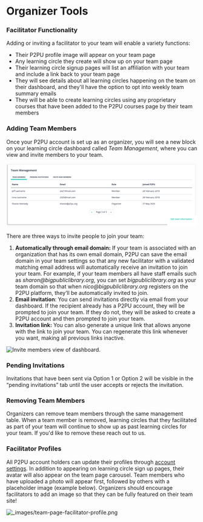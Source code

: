 # Organizer Tools

### Facilitator Functionality

Adding or inviting a facilitator to your team will enable a variety functions:

* Their P2PU profile image will appear on your team page
* Any learning circle they create will show up on your team page
* Their learning circle signup pages will list an affiliation with your team and include a link back to your team page
* They will see details about all learning circles happening on the team on their dashboard, and they'll have the option to opt into weekly team summary emails
* They will be able to create learning circles using any proprietary courses that have been added to the P2PU courses page by their team members

### Adding Team Members

Once your P2PU account is set up as an organizer, you will see a new block on your learning circle dashboard called _Team Management_, where you can view and invite members to your team.&#x20;

![Team Management block on organizer's dashboard.](<../../.gitbook/assets/team-page-edit (1).png>)

‌There are three ways to invite people to join your team:

1. **Automatically through email domain:** If your team is associated with an organization that has its own email domain, P2PU can save the email domain in your team settings so that any new facilitator with a validated matching email address will automatically receive an invitation to join your team. For example, if your team members all have staff emails such as _sharon@bigpubliclibrary.org_, you can set _bigpubliclibrary.org_ as your team domain so that when _nico@bigpubliclibrary.org_ registers on the P2PU platform, they’ll be automatically invited to join.
2. **Email invitation**: You can send invitations directly via email from your dashboard. If the recipient already has a P2PU account, they will be prompted to join your team. If they do not, they will be asked to create a P2PU account and then prompted to join your team.
3. **Invitation link:** You can also generate a unique link that allows anyone with the link to join your team. You can regenerate this link whenever you want, making all previous links inactive.

![Invite members view of dashboard.](https://learning-circles-user-manual.readthedocs.io/en/latest/\_images/2019-08-13-team-management.png)

### **Pending Invitations**

Invitations that have been sent via Option 1 or Option 2 will be visible in the “pending invitations” tab until the user accepts or rejects the invitation.

### Removing Team Members

Organizers can remove team members through the same management table. When a team member is removed, learning circles that they facilitated as part of your team will continue to show up as past learning circles for your team. If you'd like to remove these reach out to us.

### Facilitator Profiles

All P2PU account holders can update their profiles through [account settings](https://learningcircles.p2pu.org/en/accounts/settings/\)). In addition to appearing on learning circle sign up pages, their avatar will also appear on the team page carousel. Team members who have uploaded a photo will appear first, followed by others with a placeholder image (example below). Organizers should encourage facilitators to add an image so that they can be fully featured on their team site!

![\_images/team-page-facilitator-profile.png](https://learning-circles-user-manual.readthedocs.io/en/latest/\_images/team-page-facilitator-profile.png)



